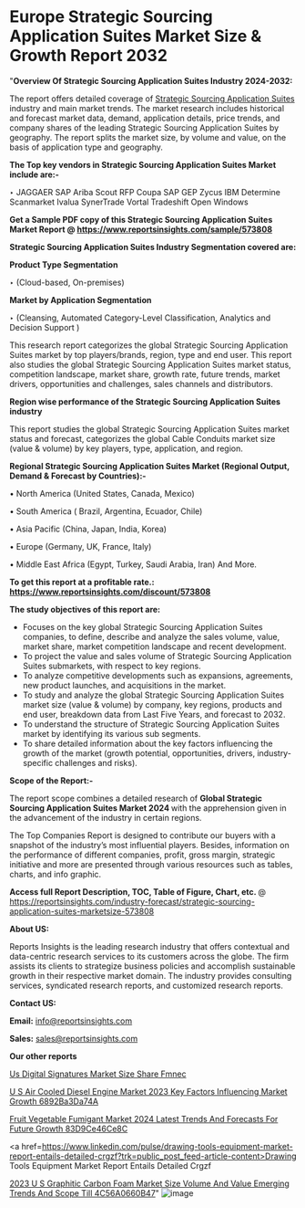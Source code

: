 # Europe Strategic Sourcing Application Suites Market Size & Growth Report 2032

"<strong>Overview Of Strategic Sourcing Application Suites Industry 2024-2032:</strong>

The report offers detailed coverage of <a href=https://www.reportsinsights.com/sample/573808>Strategic Sourcing Application Suites</a> industry and main market trends. The market research includes historical and forecast market data, demand, application details, price trends, and company shares of the leading Strategic Sourcing Application Suites by geography. The report splits the market size, by volume and value, on the basis of application type and geography.

<strong>The Top key vendors in Strategic Sourcing Application Suites Market include are:- </strong>

‣ JAGGAER
SAP Ariba
Scout RFP
Coupa
SAP
GEP
Zycus
IBM
Determine
Scanmarket
Ivalua
SynerTrade
Vortal
Tradeshift
Open Windows

<strong>Get a Sample PDF copy of this Strategic Sourcing Application Suites Market Report </strong><strong>@ <a href=https://www.reportsinsights.com/sample/573808 style=color:#0000ff;>https://www.reportsinsights.com/sample/573808</a> </strong>

<strong>Strategic Sourcing Application Suites Industry Segmentation covered are:</strong>

<strong>Product Type Segmentation</strong>

‣ (Cloud-based, On-premises)

<strong>Market by Application Segmentation</strong>

‣ (Cleansing, Automated Category-Level Classification, Analytics and Decision Support )

This research report categorizes the global Strategic Sourcing Application Suites market by top players/brands, region, type and end user. This report also studies the global Strategic Sourcing Application Suites market status, competition landscape, market share, growth rate, future trends, market drivers, opportunities and challenges, sales channels and distributors.

<strong>Region wise performance of the Strategic Sourcing Application Suites industry</strong><strong> </strong>

This report studies the global Strategic Sourcing Application Suites market status and forecast, categorizes the global Cable Conduits market size (value &amp; volume) by key players, type, application, and region. 

<strong>Regional Strategic Sourcing Application Suites Market (Regional Output, Demand &amp; Forecast by Countries):-</strong>

• North America (United States, Canada, Mexico)

• South America ( Brazil, Argentina, Ecuador, Chile)

• Asia Pacific (China, Japan, India, Korea)

• Europe (Germany, UK, France, Italy)

• Middle East Africa (Egypt, Turkey, Saudi Arabia, Iran) And More.

<strong>To get this report at a profitable rate.: <a href=https://www.reportsinsights.com/discount/573808 style=color:#0000ff;>https://www.reportsinsights.com/discount/573808</a></strong>

<strong>The study objectives of this report are:</strong>
<ul>
  <li>Focuses on the key global Strategic Sourcing Application Suites companies, to define, describe and analyze the sales volume, value, market share, market competition landscape and recent development.</li>
  <li>To project the value and sales volume of Strategic Sourcing Application Suites submarkets, with respect to key regions.</li>
  <li>To analyze competitive developments such as expansions, agreements, new product launches, and acquisitions in the market.</li>
  <li>To study and analyze the global Strategic Sourcing Application Suites market size (value &amp; volume) by company, key regions, products and end user, breakdown data from Last Five Years, and forecast to 2032.</li>
  <li>To understand the structure of Strategic Sourcing Application Suites market by identifying its various sub segments.</li>
  <li>To share detailed information about the key factors influencing the growth of the market (growth potential, opportunities, drivers, industry-specific challenges and risks).</li>
</ul>
<strong>Scope of the Report:-</strong><strong> </strong>

The report scope combines a detailed research of <strong>Global Strategic Sourcing Application Suites Market 2024 </strong>with the apprehension given in the advancement of the industry in certain regions.

The Top Companies Report is designed to contribute our buyers with a snapshot of the industry’s most influential players. Besides, information on the performance of different companies, profit, gross margin, strategic initiative and more are presented through various resources such as tables, charts, and info graphic.

<strong>Access full Report Description, TOC, Table of Figure, Chart, etc. </strong>@   <a href=https://reportsinsights.com/industry-forecast/strategic-sourcing-application-suites-marketsize-573808 style=color:#0000ff;>https://reportsinsights.com/industry-forecast/strategic-sourcing-application-suites-marketsize-573808</a>

<strong>About US:</strong>

Reports Insights is the leading research industry that offers contextual and data-centric research services to its customers across the globe. The firm assists its clients to strategize business policies and accomplish sustainable growth in their respective market domain. The industry provides consulting services, syndicated research reports, and customized research reports.

<strong>Contact US:</strong>

<p class=""""><b>Email:</b> <a href=mailto:info@reportsinsights.com>info@reportsinsights.com</a></p>
<p class=""""><b>Sales:</b> <a href=mailto:sales@reportsinsights.com>sales@reportsinsights.com</a></p>

<strong>Our other reports</strong>

<a href=https://www.linkedin.com/pulse/us-digital-signatures-market-size-share-fmnec>Us Digital Signatures Market Size Share Fmnec</a>

<a href=https://medium.com/@g65914336/u-s-air-cooled-diesel-engine-market-2023-key-factors-influencing-market-growth-6892ba3da74a>U S Air Cooled Diesel Engine Market 2023 Key Factors Influencing Market Growth 6892Ba3Da74A</a>

<a href=https://medium.com/@ranediksha451/fruit-vegetable-fumigant-market-2024-latest-trends-and-forecasts-for-future-growth-83d9ce46ce8c>Fruit Vegetable Fumigant Market 2024 Latest Trends And Forecasts For Future Growth 83D9Ce46Ce8C</a>

<a href=https://www.linkedin.com/pulse/drawing-tools-equipment-market-report-entails-detailed-crgzf?trk=public_post_feed-article-content>Drawing Tools Equipment Market Report Entails Detailed Crgzf</a>

<a href=https://medium.com/@nadeemkazi632/2023-u-s-graphitic-carbon-foam-market-size-volume-and-value-emerging-trends-and-scope-till-4c56a0660b47>2023 U S Graphitic Carbon Foam Market Size Volume And Value Emerging Trends And Scope Till 4C56A0660B47</a>"
![image](https://github.com/Reportsinsights123/RIgrowth/assets/158415881/8fec3c2d-bfef-4772-bcde-156663bf9421)
